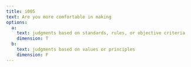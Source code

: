 ```yaml
---
title: i005
text: Are you more comfortable in making
options:
  a: 
    text: judgments based on standards, rules, or objective criteria
    dimension: T
  b:
    text: judgments based on values or principles 
    dimension: F
---
```

